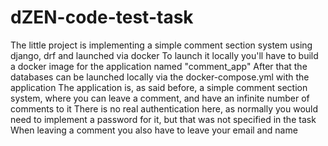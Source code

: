 # dZEN-code-test-task
The little project is implementing a simple comment section system using django, drf and launched via docker
To launch it locally you'll have to build a docker image for the application named "comment_app"
After that the databases can be launched locally via the docker-compose.yml with the application
The application is, as said before, a simple comment section system, where you can leave a comment, and have an infinite number of comments to it
There is no real authentication here, as normally you would need to implement a password for it, but that was not specified in the task
When leaving a comment you also have to leave your email and name
